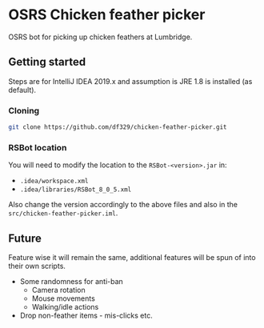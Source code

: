 # OSRS Chicken feather picker

OSRS bot for picking up chicken feathers at Lumbridge.

## Getting started

Steps are for IntelliJ IDEA 2019.x and assumption is JRE 1.8 is installed (as default).

### Cloning

```bash
git clone https://github.com/df329/chicken-feather-picker.git
```

### RSBot location

You will need to modify the location to the `RSBot-<version>.jar` in:

* `.idea/workspace.xml`
* `.idea/libraries/RSBot_8_0_5.xml`

Also change the version accordingly to the above files and also in the `src/chicken-feather-picker.iml`.

## Future

Feature wise it will remain the same, additional features will be spun of into their own scripts.

* Some randomness for anti-ban
  * Camera rotation
  * Mouse movements
  * Walking/idle actions
* Drop non-feather items - mis-clicks etc.
